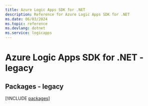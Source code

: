 ```yaml
---
title: Azure Logic Apps SDK for .NET
description: Reference for Azure Logic Apps SDK for .NET
ms.date: 06/03/2024
ms.topic: reference
ms.devlang: dotnet
ms.service: logicapps
---
```

# Azure Logic Apps SDK for .NET - legacy
## Packages - legacy
[!INCLUDE [packages](logic-apps-index.md)]